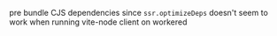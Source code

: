 pre bundle CJS dependencies since `ssr.optimizeDeps` doesn't seem to work when running vite-node client on workered
